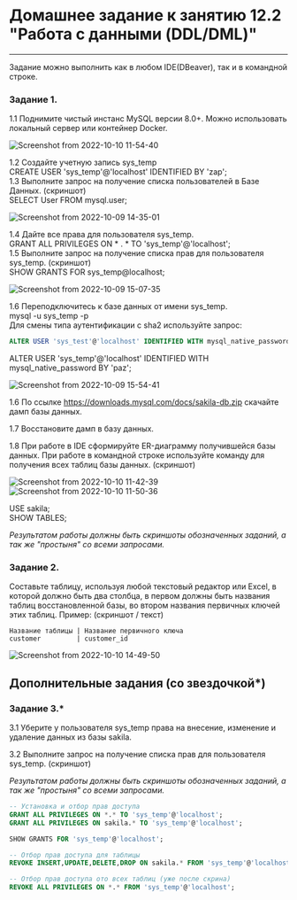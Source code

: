 # Домашнее задание к занятию 12.2 "Работа с данными (DDL/DML)"

---

Задание можно выполнить как в любом IDE(DBeaver), так и в командной строке.

### Задание 1.
1.1 Поднимите чистый инстанс MySQL версии 8.0+. Можно использовать локальный сервер или контейнер Docker.

![Screenshot from 2022-10-10 11-54-40](https://user-images.githubusercontent.com/95753192/194910539-0a8c208b-f3e1-4e65-a737-77aac8a998a6.png)

1.2 Создайте учетную запись sys_temp  
CREATE USER 'sys_temp'@'localhost' IDENTIFIED BY 'zap';  
1.3 Выполните запрос на получение списка пользователей в Базе Данных. (скриншот)  
SELECT User FROM mysql.user;  

![Screenshot from 2022-10-09 14-35-01](https://user-images.githubusercontent.com/95753192/194911069-f0342208-2e25-414c-96cb-4e235176bc59.png)

1.4 Дайте все права для пользователя sys_temp.  
GRANT ALL PRIVILEGES ON * . * TO 'sys_temp'@'localhost';  
1.5 Выполните запрос на получение списка прав для пользователя sys_temp. (скриншот)  
SHOW GRANTS FOR sys_temp@localhost;  

![Screenshot from 2022-10-09 15-07-35](https://user-images.githubusercontent.com/95753192/194918428-6838bd3e-f40e-46dc-b9d6-5338e26a4727.png)

1.6 Переподключитесь к базе данных от имени sys_temp.  
mysql -u sys_temp -p  
Для смены типа аутентификации с sha2 используйте запрос: 
```sql
ALTER USER 'sys_test'@'localhost' IDENTIFIED WITH mysql_native_password BY 'password';
``` 
ALTER USER 'sys_temp'@'localhost' IDENTIFIED WITH mysql_native_password BY 'paz';  

![Screenshot from 2022-10-09 15-54-41](https://user-images.githubusercontent.com/95753192/194922276-1255637d-9f3a-4e82-8b16-3d6120655b67.png)

1.6 По ссылке https://downloads.mysql.com/docs/sakila-db.zip скачайте дамп базы данных.  

1.7 Восстановите дамп в базу данных.

1.8 При работе в IDE сформируйте ER-диаграмму получившейся базы данных. При работе в командной строке используйте команду для получения всех таблиц базы данных. (скриншот)  

![Screenshot from 2022-10-10 11-42-39](https://user-images.githubusercontent.com/95753192/194923968-4b73ca84-a35e-4cc2-9008-97d240daf39e.png)
![Screenshot from 2022-10-10 11-50-36](https://user-images.githubusercontent.com/95753192/194924031-247457f5-11a6-4670-a429-1637774ae4e4.png)  

USE sakila;  
SHOW TABLES;


*Результатом работы должны быть скриншоты обозначенных заданий, а так же "простыня" со всеми запросами.*


### Задание 2.
Составьте таблицу, используя любой текстовый редактор или Excel, в которой должно быть два столбца, в первом должны быть названия таблиц восстановленной базы, 
во втором названия первичных ключей этих таблиц. Пример: (скриншот / текст)
```
Название таблицы | Название первичного ключа
customer         | customer_id
```
![Screenshot from 2022-10-10 14-49-50](https://user-images.githubusercontent.com/95753192/194934311-3ce62ef1-9c71-4413-b65e-239628e29667.png)


## Дополнительные задания (со звездочкой*)

### Задание 3.*
3.1 Уберите у пользователя sys_temp права на внесение, изменение и удаление данных из базы sakila.

3.2 Выполните запрос на получение списка прав для пользователя sys_temp. (скриншот)

*Результатом работы должны быть скриншоты обозначенных заданий, а так же "простыня" со всеми запросами.*

```sql
-- Установка и отбор прав доступа
GRANT ALL PRIVILEGES ON *.* TO 'sys_temp'@'localhost';
GRANT ALL PRIVILEGES ON sakila.* TO 'sys_temp'@'localhost';

SHOW GRANTS FOR 'sys_temp'@'localhost';

-- Отбор прав доступа для таблицы
REVOKE INSERT,UPDATE,DELETE,DROP ON sakila.* FROM 'sys_temp'@'localhost';

-- Отбор прав доступа ото всех таблиц (уже после скрина)
REVOKE ALL PRIVILEGES ON *.* FROM 'sys_temp'@'localhost';
```

